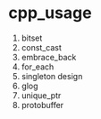 # cpp_usage

1. bitset
2. const_cast
3. embrace_back
4. for_each
5. singleton design
6. glog
7. unique_ptr
8. protobuffer

